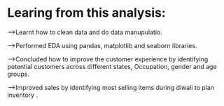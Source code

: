 # Learing from this analysis:
-->Learnt how to clean data and do data manupulatio.

-->Performed EDA using pandas, matplotlib and seaborn libraries.

-->Concluded how to improve the customer experience  by identifying potential customers across  different states, Occupation, gender  and age groups.

-->Improved sales by identifying most selling items during diwali to plan inventory .
